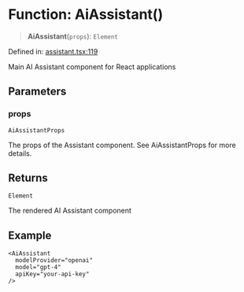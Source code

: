 # Function: AiAssistant()

> **AiAssistant**(`props`): `Element`

Defined in: [assistant.tsx:119](https://github.com/GeoDaCenter/openassistant/blob/0a6a7e7306d75a25dc968b3117f04cb7bd613bec/packages/ui/src/components/assistant.tsx#L119)

Main AI Assistant component for React applications

## Parameters

### props

`AiAssistantProps`

The props of the Assistant component. See AiAssistantProps for more details.

## Returns

`Element`

The rendered AI Assistant component

## Example

```tsx
<AiAssistant
  modelProvider="openai"
  model="gpt-4"
  apiKey="your-api-key"
/>
```

